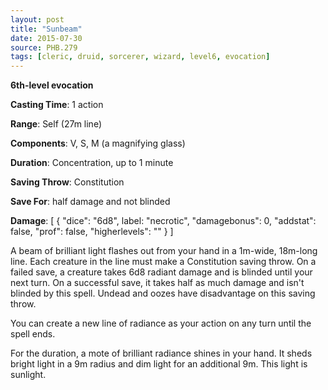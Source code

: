 ```yaml
---
layout: post
title: "Sunbeam"
date: 2015-07-30
source: PHB.279
tags: [cleric, druid, sorcerer, wizard, level6, evocation]
---
```


**6th-level evocation**

**Casting Time**: 1 action

**Range**: Self (27m line)

**Components**: V, S, M (a magnifying glass)

**Duration**: Concentration, up to 1 minute

**Saving Throw**: Constitution

**Save For**: half damage and not blinded

**Damage**: [ { "dice": "6d8", label: "necrotic", "damagebonus": 0, "addstat": false, "prof": false, "higherlevels": "" } ]

A beam of brilliant light flashes out from your hand in a 1m-wide, 18m-long line. Each creature in the line must make a Constitution saving throw. On a failed save, a creature takes 6d8 radiant damage and is blinded until your next turn. On a successful save, it takes half as much damage and isn't blinded by this spell. Undead and oozes have disadvantage on this saving throw.

You can create a new line of radiance as your action on any turn until the spell ends.

For the duration, a mote of brilliant radiance shines in your hand. It sheds bright light in a 9m radius and dim light for an additional 9m. This light is sunlight.
